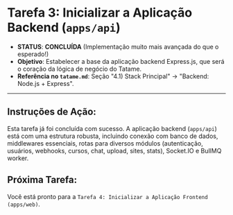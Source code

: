 # Tarefa 3: Inicializar a Aplicação Backend (`apps/api`)

*   **STATUS**: **CONCLUÍDA** (Implementação muito mais avançada do que o esperado!)
*   **Objetivo**: Estabelecer a base da aplicação backend Express.js, que será o coração da lógica de negócio do Tatame.
*   **Referência no `tatame.md`**: Seção "4.1) Stack Principal" -> "Backend: Node.js + Express".

---

## Instruções de Ação:

Esta tarefa já foi concluída com sucesso. A aplicação backend (`apps/api`) está com uma estrutura robusta, incluindo conexão com banco de dados, middlewares essenciais, rotas para diversos módulos (autenticação, usuários, webhooks, cursos, chat, upload, sites, stats), Socket.IO e BullMQ worker.

## Próxima Tarefa:

Você está pronto para a `Tarefa 4: Inicializar a Aplicação Frontend (apps/web)`.
